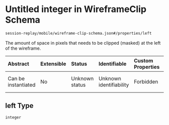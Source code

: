 # Untitled integer in WireframeClip Schema

```txt
session-replay/mobile/wireframe-clip-schema.json#/properties/left
```

The amount of space in pixels that needs to be clipped (masked) at the left of the wireframe.

| Abstract            | Extensible | Status         | Identifiable            | Custom Properties | Additional Properties | Access Restrictions | Defined In                                                                                                     |
| :------------------ | :--------- | :------------- | :---------------------- | :---------------- | :-------------------- | :------------------ | :------------------------------------------------------------------------------------------------------------- |
| Can be instantiated | No         | Unknown status | Unknown identifiability | Forbidden         | Allowed               | Read only           | [wireframe-clip-schema.json\*](../out/session-replay/mobile/wireframe-clip-schema.json "open original schema") |

## left Type

`integer`
